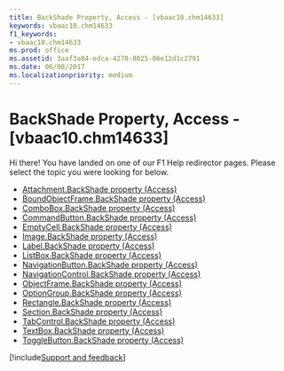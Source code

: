 ```yaml
---
title: BackShade Property, Access - [vbaac10.chm14633]
keywords: vbaac10.chm14633
f1_keywords:
- vbaac10.chm14633
ms.prod: office
ms.assetid: 3aaf3a84-edca-4270-8025-06e12d1c2791
ms.date: 06/08/2017
ms.localizationpriority: medium
---
```



# BackShade Property, Access - [vbaac10.chm14633]

Hi there! You have landed on one of our F1 Help redirector pages. Please select the topic you were looking for below.

- [Attachment.BackShade property (Access)](https://msdn.microsoft.com/library/23a28b72-b30c-4b2c-77c9-51bb0099efe9%28Office.15%29.aspx)
- [BoundObjectFrame.BackShade property (Access)](https://msdn.microsoft.com/library/17c2e087-d4c7-f27d-a3a0-01470aa2b348%28Office.15%29.aspx)
- [ComboBox.BackShade property (Access)](https://msdn.microsoft.com/library/d1846516-4f38-67bb-3e8c-41bd79ac7a30%28Office.15%29.aspx)
- [CommandButton.BackShade property (Access)](https://msdn.microsoft.com/library/31628a36-f0f9-92df-99ee-1540ed3831e6%28Office.15%29.aspx)
- [EmptyCell.BackShade property (Access)](https://msdn.microsoft.com/library/e66e1f6c-5511-92cb-78dd-ad5f259dbcb3%28Office.15%29.aspx)
- [Image.BackShade property (Access)](https://msdn.microsoft.com/library/899c5320-a2ef-7861-2905-fc08f5b7a1fb%28Office.15%29.aspx)
- [Label.BackShade property (Access)](https://msdn.microsoft.com/library/22d97aa2-572a-9398-c2bf-d0b5b492f9e7%28Office.15%29.aspx)
- [ListBox.BackShade property (Access)](https://msdn.microsoft.com/library/6608aa85-9301-1c3f-fbac-825010ade03e%28Office.15%29.aspx)
- [NavigationButton.BackShade property (Access)](https://msdn.microsoft.com/library/496f8604-0221-1815-3dbf-28418ce42c0f%28Office.15%29.aspx)
- [NavigationControl.BackShade property (Access)](https://msdn.microsoft.com/library/3c3de7b4-9b86-6148-69af-f4a3ccb648ff%28Office.15%29.aspx)
- [ObjectFrame.BackShade property (Access)](https://msdn.microsoft.com/library/68800e85-9dfa-958d-e87d-1241be551f90%28Office.15%29.aspx)
- [OptionGroup.BackShade property (Access)](https://msdn.microsoft.com/library/8e0d3930-4520-f759-1a12-543bcbaac693%28Office.15%29.aspx)
- [Rectangle.BackShade property (Access)](https://msdn.microsoft.com/library/917bbe83-940a-edc5-8c6d-230af220d641%28Office.15%29.aspx)
- [Section.BackShade property (Access)](https://msdn.microsoft.com/library/36d9b31e-f632-cd7e-0ecf-6ea6de57e1a4%28Office.15%29.aspx)
- [TabControl.BackShade property (Access)](https://msdn.microsoft.com/library/ed983b5b-ee19-078b-69a8-88cb034a1467%28Office.15%29.aspx)
- [TextBox.BackShade property (Access)](https://msdn.microsoft.com/library/36db2540-6d5b-ed43-a303-70b6282398cf%28Office.15%29.aspx)
- [ToggleButton.BackShade property (Access)](https://msdn.microsoft.com/library/d536f879-2819-9dff-56ba-aa92f3964b50%28Office.15%29.aspx)

[!include[Support and feedback](~/includes/feedback-boilerplate.md)]